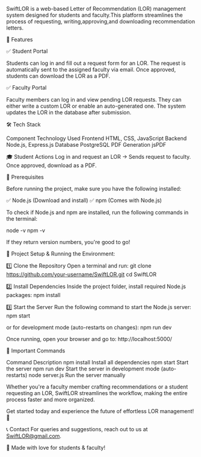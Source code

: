SwiftLOR is a web-based Letter of Recommendation (LOR) management system designed for students and faculty.This platform streamlines the process of requesting, writing,approving,and downloading recommendation letters.

📌 Features

✅ Student Portal

Students can log in and fill out a request form for an LOR.
The request is automatically sent to the assigned faculty via email.
Once approved, students can download the LOR as a PDF.

✅ Faculty Portal

Faculty members can log in and view pending LOR requests.
They can either write a custom LOR or enable an auto-generated one.
The system updates the LOR in the database after submission.


🛠️ Tech Stack

Component	          Technology Used
Frontend	          HTML, CSS, JavaScript
Backend	            Node.js, Express.js
Database	          PostgreSQL
PDF Generation	    jsPDF

🎓 Student Actions
Log in and request an LOR → Sends request to faculty.
Once approved, download as a PDF.

🚀 Prerequisites

Before running the project, make sure you have the following installed:

✅ Node.js (Download and install)
✅ npm (Comes with Node.js)

To check if Node.js and npm are installed, run the following commands in the terminal:

node -v
npm -v

If they return version numbers, you're good to go!

📂 Project Setup & Running the Environment:

1️⃣ Clone the Repository
Open a terminal and run:
git clone https://github.com/your-username/SwiftLOR.git
cd SwiftLOR

2️⃣ Install Dependencies
Inside the project folder, install required Node.js packages:
npm install

3️⃣ Start the Server
Run the following command to start the Node.js server:
npm start

or for development mode (auto-restarts on changes):
npm run dev

Once running, open your browser and go to:
http://localhost:5000/



📜 Important Commands

Command	             Description
npm install	         Install all dependencies
npm start	           Start the server
npm run dev	         Start the server in development mode (auto-restarts)
node server.js	     Run the server manually


Whether you're a faculty member crafting recommendations or a student requesting an LOR, SwiftLOR streamlines the workflow, making the entire process faster and more organized.

Get started today and experience the future of effortless LOR management! 🚀

📞 Contact
For queries and suggestions, reach out to us at SwiftLOR@gmail.com.

💙 Made with love for students & faculty! 
